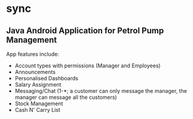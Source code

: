 # sync 
## Java Android Application for Petrol Pump Management

App features include:  
  - Account types with permissions (Manager and Employees)
  - Announcements 
  - Personalised Dashboards
  - Salary Assignment
  - Messaging/Chat (1-*; a customer can only message the manager, the manager can message all the customers)
  - Stock Management
  - Cash N' Carry List
  
  
